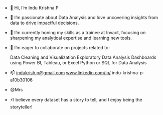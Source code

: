 - 👋 Hi, I’m Indu Krishna P
- 👀 I’m passionate about Data Analysis and love uncovering insights from data to drive impactful decisions.
- 🌱 I’m currently honing my skills as a trainee at Invact, focusing on sharpening my analytical expertise and learning new tools.
- 💞️ I’m eager to collaborate on projects related to:

  Data Cleaning and Visualization
  Exploratory Data Analysis
  Dashboards using Power BI, Tableau, or Excel
  Python or SQL for Data Analysis
- 📫 indukrish.p@gmail.com
      www.linkedin.com/in/
indu-krishna-p-a10b30106

- 😄Mrs
- ⚡I believe every dataset has a story to tell, and I enjoy being the storyteller!
